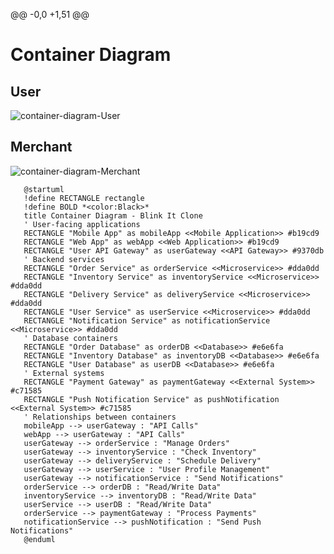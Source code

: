 @@ -0,0 +1,51 @@
# Container Diagram
## User
![container-diagram-User](https://www.planttext.com/api/plantuml/png/b5NDZjem4BxdALnwg8I4zeuGMW9eLMdP8jXgpvDa21QE4zccb6VheO_KL-Zatmw1XHFAp7pV_7mpvj-Vly_QW3B7H7XV8jnnYMopdB_FtbvUbqnXQ4360XkV_-DrmOR3IPYAL8rz0U5XEXnwdk5689kdqW25ARRW42j8s8Yjzwd4DVa4_NhUDpQB8fOfde0wix06Q7Byr0JKb9AdqckB6ApIW1FvBCi633HBYa_wOfD9wn8yX1mudRAlWiTx4uWZsYmV63GK9mnAV6Ny55oKDbj_PozWy0JdWkL8nkgRg2olIqET-JGcb14rftxn4BLD_Qv0QYYQPjlINx2RrbwPytvvgDAAfSaIAqHvKQtDbLVwACaQpWbAu_1afUrHghVKy5qrOeTFMev7ILUemZrq2amgurra9Cm230IWqLx4AzhKeLrn5ZvbgPrDXZCAaPukH758SbNkHTTgE0IL73SvgCdbRuDAWc3wh0qcJeUDhv6xY77KBYoKeeajBNccZCk3K-PHxzbLkJFoEiwxE7sG1ovZkxAWD7rQ6JM_GL7aqdkU4H3DYQItvMwVaz5ewjpqc0toevw347hWLM_6xI3RaqVs7341LY0XHcPjLm_KljaMqspH9Q1pd8HPgvGU6rrhsvEaxm09kCqVArkf7cZtrDeQwyiaaDSpWCvSQ7i9ka68dZuKDsXrPoEgO-aBxJHkpU8Au0QYMgdUuNKxlZtqvdrg2VgcNP1qxwAMuEASRepKlObnUJVbZkrepv-sQEWlEg-4E9w9FV_B_my00F__0m00)
## Merchant
![container-diagram-Merchant](https://www.planttext.com/api/plantuml/png/b5RRRXen47tVhvZIXqf8A8cg92L2A5oYA5AIhd9Hditk05QytfLjGlcsFlIJ-WiTmrviTZU59_3Cd6FxdF70tzz_hhLXogmI4No9SSubmjFDv6NqU7j_0meZm-H2O9aR_xoVGhSxY5AHggknOD7xiDiD0iEDG9YaqZ0gKp3bRA5O0Zq8bwd4a7A2FeFW6upY63B54wOs41K0JObNZQetPn6N2s1P9dZ434-b3ge3THxI6QUDHbdM0QOXsIvf1OD1bIgGmo5ydPtrexZlKhpXhCIlSRO3vy7FaVQ0C0hlu9OPNBFDbc95mNnDF4xMSlI_Nvx6CtlhCIc5CWQg_k0HUfTwKKng5jcDuNcNtrARAfw7xJLvfDASnMuHn-mqZcl7T7di4OyX67CX86IR1ANnY4XWSGpHdVn0RMeql0mVHwPN90XL-rnvz1YgnzJmUMwrnoQTn7y9oTKfCsp6DBgDt69iKRhlx7HCEnH9ouuNU35dDKCzl7Nq0A1df4TWdJo0m37GWrSE7aHI6BV7aOVRA4ZVcry6bMG2z4ORJ3nnnqo-dxpIUtlUvdRNejXkIPGbU1UnpD7bsVcFSy-Y9LTnBwGHk04h5pbO2aJV3wK9Lte9hMsLKTPBViPArtv2iHjzIvxHKT2i4QNROzNSw_M6tWYwWewTGHCcXEu4-NpxlCZDsCg6iKE01oRP0i5fwGQeEsagJDc_TO0xKIg0sxSDkzJdHmMjEhOHk3SiN5pHf65Alm8S6-1Dqu4OdkrST-qbQD0WufwsrFO4Va8MdxmfRj1Ho4NaJxsfr1Ml4BEbj2wPBsGhR4ymJyKMKDlTdST9i52bz3EemRvWlwcQhcMV8e4cQPAif9KPOStDidooGPCt5bnxUeLXjHThNRkcZFqhz0y00F__0m00)
```plantuml
   @startuml
   !define RECTANGLE rectangle
   !define BOLD *<color:Black>*
   title Container Diagram - Blink It Clone
   ' User-facing applications
   RECTANGLE "Mobile App" as mobileApp <<Mobile Application>> #b19cd9
   RECTANGLE "Web App" as webApp <<Web Application>> #b19cd9
   RECTANGLE "User API Gateway" as userGateway <<API Gateway>> #9370db
   ' Backend services
   RECTANGLE "Order Service" as orderService <<Microservice>> #dda0dd
   RECTANGLE "Inventory Service" as inventoryService <<Microservice>> #dda0dd
   RECTANGLE "Delivery Service" as deliveryService <<Microservice>> #dda0dd
   RECTANGLE "User Service" as userService <<Microservice>> #dda0dd
   RECTANGLE "Notification Service" as notificationService <<Microservice>> #dda0dd
   ' Database containers
   RECTANGLE "Order Database" as orderDB <<Database>> #e6e6fa
   RECTANGLE "Inventory Database" as inventoryDB <<Database>> #e6e6fa
   RECTANGLE "User Database" as userDB <<Database>> #e6e6fa
   ' External systems
   RECTANGLE "Payment Gateway" as paymentGateway <<External System>> #c71585
   RECTANGLE "Push Notification Service" as pushNotification <<External System>> #c71585
   ' Relationships between containers
   mobileApp --> userGateway : "API Calls"
   webApp --> userGateway : "API Calls"
   userGateway --> orderService : "Manage Orders"
   userGateway --> inventoryService : "Check Inventory"
   userGateway --> deliveryService : "Schedule Delivery"
   userGateway --> userService : "User Profile Management"
   userGateway --> notificationService : "Send Notifications"
   orderService --> orderDB : "Read/Write Data"
   inventoryService --> inventoryDB : "Read/Write Data"
   userService --> userDB : "Read/Write Data"
   orderService --> paymentGateway : "Process Payments"
   notificationService --> pushNotification : "Send Push Notifications"
   @enduml
 
